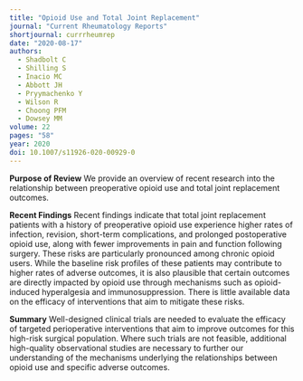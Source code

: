 ```yaml
---
title: "Opioid Use and Total Joint Replacement"
journal: "Current Rheumatology Reports"
shortjournal: currrheumrep
date: "2020-08-17"
authors:
  - Shadbolt C
  - Shilling S
  - Inacio MC
  - Abbott JH
  - Pryymachenko Y
  - Wilson R
  - Choong PFM
  - Dowsey MM
volume: 22
pages: "58"
year: 2020
doi: 10.1007/s11926-020-00929-0
---
```


**Purpose of Review**
We provide an overview of recent research into the relationship between preoperative opioid use and total joint replacement outcomes.

**Recent Findings**
Recent findings indicate that total joint replacement patients with a history of preoperative opioid use experience higher rates of infection, revision, short-term complications, and prolonged postoperative opioid use, along with fewer improvements in pain and function following surgery. These risks are particularly pronounced among chronic opioid users. While the baseline risk profiles of these patients may contribute to higher rates of adverse outcomes, it is also plausible that certain outcomes are directly impacted by opioid use through mechanisms such as opioid-induced hyperalgesia and immunosuppression. There is little available data on the efficacy of interventions that aim to mitigate these risks.

**Summary**
Well-designed clinical trials are needed to evaluate the efficacy of targeted perioperative interventions that aim to improve outcomes for this high-risk surgical population. Where such trials are not feasible, additional high-quality observational studies are necessary to further our understanding of the mechanisms underlying the relationships between opioid use and specific adverse outcomes.
